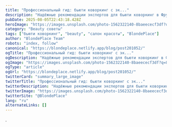 ```yaml
---
title: "Профессиональный гид: бьюти коворкинг с эк..."
description: "Надёжные рекомендации экспертов для бьюти коворкинг в Фрунзенском районе. Объективная оценка доступных альтернатив. Доверьте выбор опытным специалистам нашего са..."
pubDate: 2025-08-05T22:43:18.428Z
heroImage: "https://images.unsplash.com/photo-1562322140-8baeececf3df?q=80&w=800&auto=format&fit=crop"
category: "Beauty советы"
tags: ["бьюти коворкинг", "beauty", "салон красоты", "BlondePlace"]
author: "BlondePlace Team"
robots: "index, follow"
canonical: "https://blondeplace.netlify.app/blog/post201052/"
ogTitle: "Профессиональный гид: бьюти коворкинг с эк..."
ogDescription: "Надёжные рекомендации экспертов для бьюти коворкинг в Фрунзенском районе. Объективная оценка доступных альтернатив. Доверьте выбор опытным специалистам нашего са..."
ogImage: "https://images.unsplash.com/photo-1562322140-8baeececf3df?q=80&w=800&auto=format&fit=crop"
ogType: "article"
ogUrl: "https://blondeplace.netlify.app/blog/post201052/"
twitterCard: "summary_large_image"
twitterTitle: "Профессиональный гид: бьюти коворкинг с эк..."
twitterDescription: "Надёжные рекомендации экспертов для бьюти коворкинг в Фрунзенском районе. Объективная оценка доступных альтернатив. Доверьте выбор опытным специалистам нашего са..."
twitterImage: "https://images.unsplash.com/photo-1562322140-8baeececf3df?q=80&w=800&auto=format&fit=crop"
twitterSite: "@BlondePlace"
lang: "ru"
alternateLinks: []
---
```


<script type="application/ld+json">
{
  "@context": "https://schema.org",
  "@type": "HowTo",
  "name": "Профессиональный гид: бьюти коворкинг с эк...",
  "description": "Надёжные рекомендации экспертов для бьюти коворкинг в Фрунзенском районе. Объективная оценка доступных альтернатив. Доверьте выбор опытным специалистам нашего са...",
  "image": {
    "@type": "ImageObject",
    "url": "https://images.unsplash.com/photo-1562322140-8baeececf3df?q=80&w=800&auto=format&fit=crop"
  },
  "aggregateRating": {
    "@type": "AggregateRating",
    "ratingValue": "4.7",
    "reviewCount": 698,
    "bestRating": "5",
    "worstRating": "1"
  },
  "publisher": {
    "@type": "Organization",
    "name": "BlondePlace Beauty Blog",
    "logo": {
      "@type": "ImageObject",
      "url": "https://blondeplace.netlify.app/favicon.svg"
    }
  },
  "datePublished": "2025-08-05T22:43:18.428Z",
  "dateModified": "2025-08-05T22:43:18.428Z",
  "author": {
    "@type": "Person",
    "name": "Эксперт BlondePlace"
  },
  "mainEntityOfPage": {
    "@type": "WebPage",
    "@id": "https://blondeplace.netlify.app/blog/post201052/"
  }
}
</script>

.